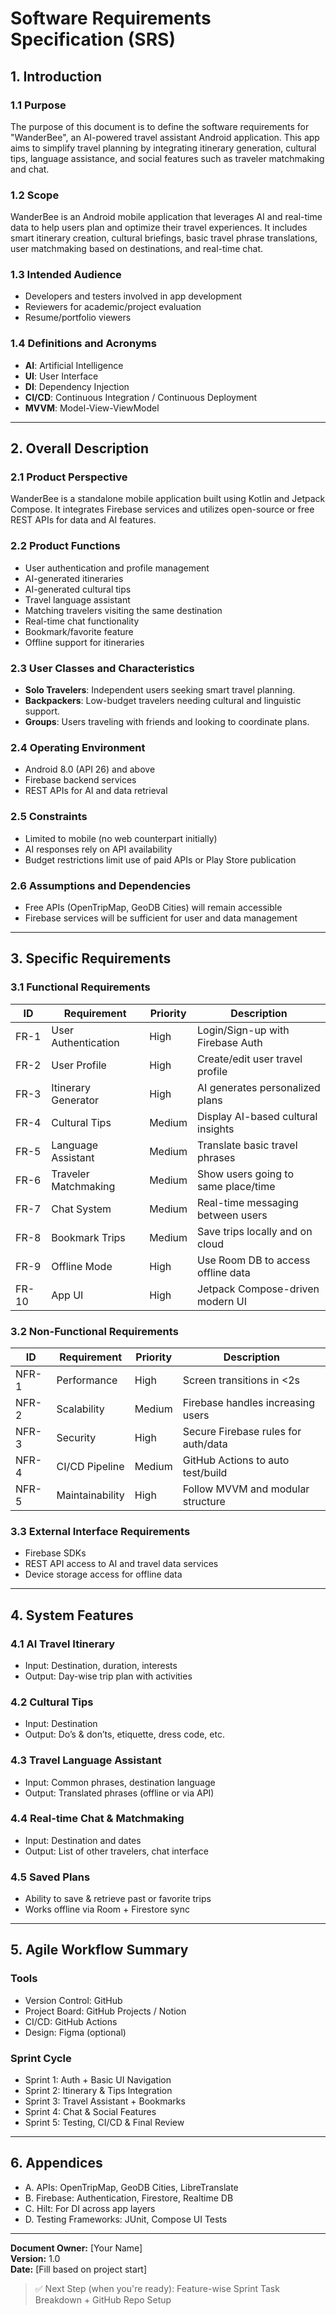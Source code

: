 # Software Requirements Specification (SRS)

## 1. Introduction

### 1.1 Purpose
The purpose of this document is to define the software requirements for "WanderBee", an AI-powered travel assistant Android application. This app aims to simplify travel planning by integrating itinerary generation, cultural tips, language assistance, and social features such as traveler matchmaking and chat.

### 1.2 Scope
WanderBee is an Android mobile application that leverages AI and real-time data to help users plan and optimize their travel experiences. It includes smart itinerary creation, cultural briefings, basic travel phrase translations, user matchmaking based on destinations, and real-time chat.

### 1.3 Intended Audience
- Developers and testers involved in app development
- Reviewers for academic/project evaluation
- Resume/portfolio viewers

### 1.4 Definitions and Acronyms
- **AI**: Artificial Intelligence
- **UI**: User Interface
- **DI**: Dependency Injection
- **CI/CD**: Continuous Integration / Continuous Deployment
- **MVVM**: Model-View-ViewModel

---

## 2. Overall Description

### 2.1 Product Perspective
WanderBee is a standalone mobile application built using Kotlin and Jetpack Compose. It integrates Firebase services and utilizes open-source or free REST APIs for data and AI features.

### 2.2 Product Functions
- User authentication and profile management
- AI-generated itineraries
- AI-generated cultural tips
- Travel language assistant
- Matching travelers visiting the same destination
- Real-time chat functionality
- Bookmark/favorite feature
- Offline support for itineraries

### 2.3 User Classes and Characteristics
- **Solo Travelers**: Independent users seeking smart travel planning.
- **Backpackers**: Low-budget travelers needing cultural and linguistic support.
- **Groups**: Users traveling with friends and looking to coordinate plans.

### 2.4 Operating Environment
- Android 8.0 (API 26) and above
- Firebase backend services
- REST APIs for AI and data retrieval

### 2.5 Constraints
- Limited to mobile (no web counterpart initially)
- AI responses rely on API availability
- Budget restrictions limit use of paid APIs or Play Store publication

### 2.6 Assumptions and Dependencies
- Free APIs (OpenTripMap, GeoDB Cities) will remain accessible
- Firebase services will be sufficient for user and data management

---

## 3. Specific Requirements

### 3.1 Functional Requirements
| ID | Requirement | Priority | Description |
|----|-------------|----------|-------------|
| FR-1 | User Authentication | High | Login/Sign-up with Firebase Auth |
| FR-2 | User Profile | High | Create/edit user travel profile |
| FR-3 | Itinerary Generator | High | AI generates personalized plans |
| FR-4 | Cultural Tips | Medium | Display AI-based cultural insights |
| FR-5 | Language Assistant | Medium | Translate basic travel phrases |
| FR-6 | Traveler Matchmaking | Medium | Show users going to same place/time |
| FR-7 | Chat System | Medium | Real-time messaging between users |
| FR-8 | Bookmark Trips | Medium | Save trips locally and on cloud |
| FR-9 | Offline Mode | High | Use Room DB to access offline data |
| FR-10 | App UI | High | Jetpack Compose-driven modern UI |

### 3.2 Non-Functional Requirements
| ID | Requirement | Priority | Description |
|----|-------------|----------|-------------|
| NFR-1 | Performance | High | Screen transitions in <2s |
| NFR-2 | Scalability | Medium | Firebase handles increasing users |
| NFR-3 | Security | High | Secure Firebase rules for auth/data |
| NFR-4 | CI/CD Pipeline | Medium | GitHub Actions to auto test/build |
| NFR-5 | Maintainability | High | Follow MVVM and modular structure |

### 3.3 External Interface Requirements
- Firebase SDKs
- REST API access to AI and travel data services
- Device storage access for offline data

---

## 4. System Features

### 4.1 AI Travel Itinerary
- Input: Destination, duration, interests
- Output: Day-wise trip plan with activities

### 4.2 Cultural Tips
- Input: Destination
- Output: Do’s & don’ts, etiquette, dress code, etc.

### 4.3 Travel Language Assistant
- Input: Common phrases, destination language
- Output: Translated phrases (offline or via API)

### 4.4 Real-time Chat & Matchmaking
- Input: Destination and dates
- Output: List of other travelers, chat interface

### 4.5 Saved Plans
- Ability to save & retrieve past or favorite trips
- Works offline via Room + Firestore sync

---

## 5. Agile Workflow Summary

### Tools
- Version Control: GitHub
- Project Board: GitHub Projects / Notion
- CI/CD: GitHub Actions
- Design: Figma (optional)

### Sprint Cycle
- Sprint 1: Auth + Basic UI Navigation
- Sprint 2: Itinerary & Tips Integration
- Sprint 3: Travel Assistant + Bookmarks
- Sprint 4: Chat & Social Features
- Sprint 5: Testing, CI/CD & Final Review

---

## 6. Appendices
- A. APIs: OpenTripMap, GeoDB Cities, LibreTranslate
- B. Firebase: Authentication, Firestore, Realtime DB
- C. Hilt: For DI across app layers
- D. Testing Frameworks: JUnit, Compose UI Tests

---

**Document Owner:** [Your Name]  
**Version:** 1.0  
**Date:** [Fill based on project start]  

> ✅ Next Step (when you're ready): Feature-wise Sprint Task Breakdown + GitHub Repo Setup
